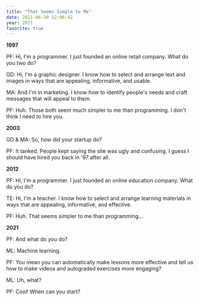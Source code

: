 ```yaml
---
title: "That Seems Simple to Me"
date: 2021-06-30 12:06:42
year: 2021
favorite: true
---
```

**1997**

PF: Hi, I'm a programmer.  I just founded an online retail company. What do you two do?

GD: Hi, I'm a graphic designer. I know how to select and arrange text and images in ways that are appealing, informative, and usable.

MA: And I'm in marketing. I know how to identify people's needs and craft messages that will appeal to them.

PF: Huh. Those both seem much simpler to me than programming. I don't think I need to hire you.

**2003**

GD &amp; MA: So, how did your startup do?

PF: It tanked. People kept saying the site was ugly and confusing. I guess I should have hired you back in '97 after all.

**2012**

PF: Hi, I'm a programmer. I just founded an online education company. What do you do?

TE: Hi, I'm a teacher. I know how to select and arrange learning materials in ways that are appealing, informative, and effective.

PF: Huh. That seems simpler to me than programming...

**2021**

PF: And what do *you* do?

ML: Machine learning.

PF: You mean you can automatically make lessons more effective and tell us how to make videos and autograded exercises more engaging?

ML: Uh, what?

PF: Cool! When can you start?
